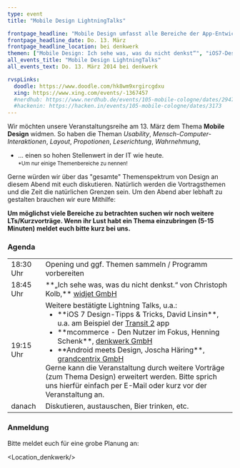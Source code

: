 ```yaml
---
type: event
title: "Mobile Design LightningTalks"

frontpage_headline: "Mobile Design umfasst alle Bereiche der App-Entwicklung, vom Konzept bis zur Umsetzung. Um dem Gerecht zu werden setzen wir diesmal mit einem LT-Abend auf eure Mithilfe.<br/>Vorträge: „Ich sehe was, was du nicht denkst“, iOS7-Design Tipps und Tricks, Android meets Design sowie „mcommerce - Den Nutzer im Fokus“."
frontpage_headline_date: Do. 13. März
frontpage_headline_location: bei denkwerk
themen: ["Mobile Design: Ich sehe was, was du nicht denkst“", "iOS7-Design Tipps und Tricks", "Android meets Design", "mcommerce - Den Nutzer im Fokus"]
all_events_title: "Mobile Design LightningTalks"
all_events_text: Do. 13. März 2014 bei denkwerk

rvspLinks:
  doodle: https://www.doodle.com/hk8wm9xrgircgdxu
  xing: https://www.xing.com/events/-1367457
  #nerdhub: https://www.nerdhub.de/events/105-mobile-cologne/dates/29471
  #hackenin: https://hacken.in/events/105-mobile-cologne/dates/3173
---
```


Wir möchten unsere Veranstaltungsreihe am 13. März dem Thema **Mobile Design** widmen.
So haben die Theman <em>Usability</em>, <em>Mensch-Computer-Interaktionen</em>,
<em>Layout</em>, <em>Propotionen</em>, <em>Leserichtung</em>, <em>Wahrnehmung</em>,
* ... einen so hohen Stellenwert in der IT wie heute.<br/>
<small>*Um nur einige Themenbereiche zu nennen!</small>

Gerne würden wir über das "gesamte" Themenspektrum von Design an diesem Abend mit euch diskutieren.
Natürlich werden die Vortragsthemen und die Zeit die natürlichen Grenzen sein.
Um den Abend aber lebhaft zu gestalten brauchen wir eure Mithilfe:

**Um möglichst viele Bereiche zu betrachten suchen wir noch weitere LTs/Kurzvorträge.
Wenn ihr Lust habt ein Thema einzubringen (5-15 Minuten) meldet euch bitte kurz bei uns.**

### Agenda

<table>
  <tr>
    <td>18:30 Uhr</td>
    <td>Opening und ggf. Themen sammeln / Programm vorbereiten</td>
  </tr>
  <tr>
    <td>18:45 Uhr</td>
    <td>
      **„Ich sehe was, was du nicht denkst.“ von Christoph Kolb,**
      <a href="https://www.widjet.de/" target="_blank">widjet GmbH</a>
    </td>
  </tr>
  <tr>
    <td>19:15 Uhr</td>
    <td>
    Weitere bestätigte Lightning Talks, u.a.:
    <ul style="margin: 0;">
      <li>
        **iOS 7 Design-Tipps &amp; Tricks, David Linsin**,
        u.a. am Beispiel der <a href="https://furryfishapps.com/transit2/" target="_blank">Transit 2</a> app
      </li>
      <li>
        **mcommerce - Den Nutzer im Fokus, Henning Schenk**,
        <a href="https://www.denkwerk.com/" target="_blank">denkwerk GmbH</a>
      </li>
      <li>
        **Android meets Design, Joscha Häring**,
        <a href="https://www.grandcentrix.net/" target="_blank">grandcentrix GmbH</a>
      </li>
    </ul>
    Gerne kann die Veranstaltung durch weitere Vorträge (zum Thema Design)
    erweitert werden.
    Bitte sprich uns hierfür einfach per E-Mail oder kurz vor der Veranstaltung an.
  </td>
  </tr>
  <tr>
    <td>danach</td>
    <td>Diskutieren, austauschen, Bier trinken, etc.</td>
  </tr>
</table>

### Anmeldung

Bitte meldet euch für eine grobe Planung an:&nbsp;
<RegisterLinks />

<Location_denkwerk/>
